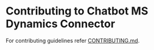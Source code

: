 # Contributing to Chatbot MS Dynamics Connector

For contributing guidelines refer [CONTRIBUTING.md](https://github.com/vmware/connectors-workspace-one/blob/master/CONTRIBUTING.md).

